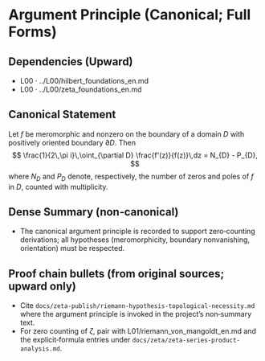 # Argument Principle (Canonical; Full Forms)

## Dependencies (Upward)
- L00 · ../L00/hilbert_foundations_en.md
- L00 · ../L00/zeta_foundations_en.md

## Canonical Statement
Let $f$ be meromorphic and nonzero on the boundary of a domain $D$ with positively oriented boundary $\partial D$. Then
$$
\frac{1}{2\,\pi i}\,\oint_{\partial D} \frac{f'(z)}{f(z)}\,dz = N_{D} - P_{D},
$$
where $N_{D}$ and $P_{D}$ denote, respectively, the number of zeros and poles of $f$ in $D$, counted with multiplicity.

## Dense Summary (non‑canonical)
- The canonical argument principle is recorded to support zero‑counting derivations; all hypotheses (meromorphicity, boundary nonvanishing, orientation) must be respected.

## Proof chain bullets (from original sources; upward only)
- Cite `docs/zeta-publish/riemann-hypothesis-topological-necessity.md` where the argument principle is invoked in the project’s non‑summary text.
- For zero counting of $\zeta$, pair with L01/riemann_von_mangoldt_en.md and the explicit‑formula entries under `docs/zeta/zeta-series-product-analysis.md`.
